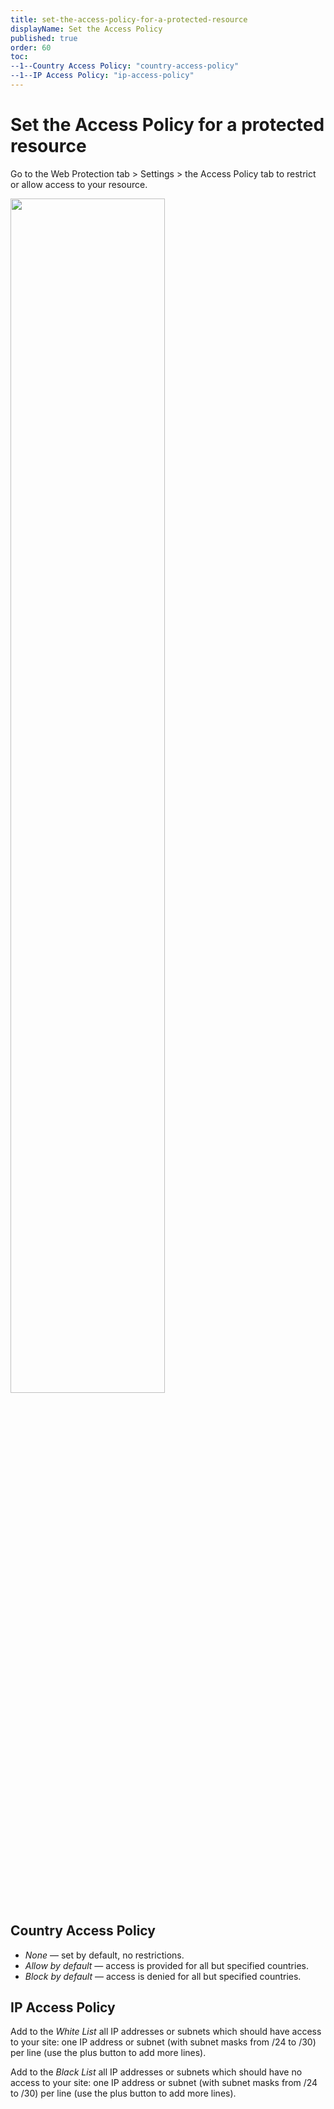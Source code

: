 ```yaml
---
title: set-the-access-policy-for-a-protected-resource
displayName: Set the Access Policy
published: true
order: 60
toc:
--1--Country Access Policy: "country-access-policy"
--1--IP Access Policy: "ip-access-policy"
---
```


# Set the Access Policy for a protected resource

Go to the Web Protection tab > Settings > the Access Policy tab to restrict or allow access to your resource.

<img src="https://support.gcore.com/hc/article_attachments/360002235637/access_policy_2.png" alt="" width="70%">

## Country Access Policy

- *None* — set by default, no restrictions.
- *Allow by default* — access is provided for all but specified countries.
- *Block by default* — access is denied for all but specified countries.

## IP Access Policy 

Add to the *White List* all IP addresses or subnets which should have access to your site: one IP address or subnet (with subnet masks from /24 to /30) per line (use the plus button to add more lines).

Add to the *Black List* all IP addresses or subnets which should have no access to your site: one IP address or subnet (with subnet masks from /24 to /30) per line (use the plus button to add more lines).